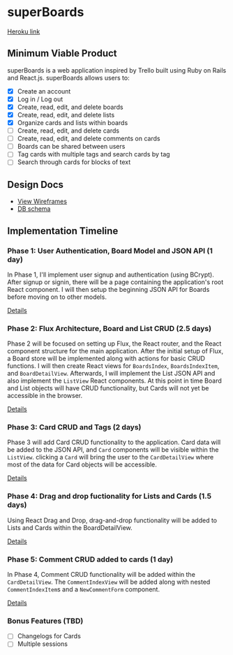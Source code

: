 # superBoards

[Heroku link][heroku]

[heroku]: http://superboards.herokuapp.com

## Minimum Viable Product

superBoards is a web application inspired by Trello built using Ruby on Rails and React.js. superBoards allows users to:

<!-- This is a Markdown checklist. Use it to keep track of your progress! -->

- [X] Create an account
- [X] Log in / Log out
- [X] Create, read, edit, and delete boards
- [X] Create, read, edit, and delete lists
- [X] Organize cards and lists within boards
- [ ] Create, read, edit, and delete cards
- [ ] Create, read, edit, and delete comments on cards
- [ ] Boards can be shared between users
- [ ] Tag cards with multiple tags and search cards by tag
- [ ] Search through cards for blocks of text

## Design Docs
* [View Wireframes][view]
* [DB schema][schema]

[view]: ./docs/views.md
[schema]: ./docs/schema.md

## Implementation Timeline

### Phase 1: User Authentication, Board Model and JSON API (1 day)

In Phase 1, I'll implement user signup and authentication (using BCrypt). After signup or signin, there will be a page containing the application's root React component. I will then setup the beginning JSON API for Boards before moving on to other models.

[Details][phase-one]

### Phase 2: Flux Architecture, Board and List CRUD (2.5 days)

Phase 2 will be focused on setting up Flux, the React router, and the React component structure for the main application. After the initial setup of Flux, a Board store will be implemented along with actions for basic CRUD functions. I will then create React views for `BoardsIndex`, `BoardsIndexItem`, and `BoardDetailView`. Afterwards, I will implement the List JSON API and also implement the `ListView` React components. At this point in time Board and List objects will have CRUD functionality, but Cards will not yet be accessible in the browser.

[Details][phase-two]

### Phase 3: Card CRUD and Tags (2 days)

Phase 3 will add Card CRUD functionality to the application. Card data will be added to the JSON API, and `Card` components will be visible within the `ListView`. clicking a `Card` will bring the user to the `CardDetailView` where most of the data for Card objects will be accessible.

[Details][phase-three]

### Phase 4: Drag and drop fuctionality for Lists and Cards (1.5 days)

Using React Drag and Drop, drag-and-drop functionality will be added to Lists and Cards within the BoardDetailView.


[Details][phase-four]

### Phase 5: Comment CRUD added to cards (1 day)

In Phase 4, Comment CRUD functionality will be added within the `CardDetailView`. The `CommentIndexView` will be added along with nested `CommentIndexItem`s and a `NewCommentForm` component.

[Details][phase-five]





### Bonus Features (TBD)
- [ ] Changelogs for Cards
- [ ] Multiple sessions

[phase-one]: ./docs/phases/phase1.md
[phase-two]: ./docs/phases/phase2.md
[phase-three]: ./docs/phases/phase3.md
[phase-four]: ./docs/phases/phase4.md
[phase-five]: ./docs/phases/phase5.md
